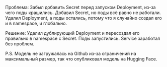 Проблема:
Забыл добавить Secret перед запуском Deployment, из-за чего поды крашились. Добавил Secret, но поды всё равно не работали. Удалил Deployment, а поды остались, потому что я случайно создал его и в namespace, и глобально.


Решение:
Удалил дублирующий Deployment и пересоздал его правильно в namespace с Secret. Поды запустились. Service заработал без проблем.


P.S. Модель не загружалась на Github из-за ограничений на максимальный размер, так что опубликовал модель на Hugging Face.